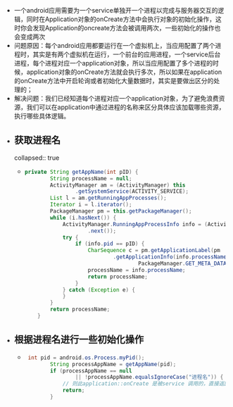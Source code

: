 - 一个android应用需要为一个service单独开一个进程以完成与服务器交互的逻辑，同时在Application对象的onCreate方法中会执行对象的初始化操作，这时你会发现Application的oncreate方法会被调用两次，一些初始化的操作也会变成两次
- 问题原因：每个android应用都要运行在一个虚拟机上，当应用配置了两个进程时，其实是有两个虚拟机在运行，一个前台的应用进程，一个service后台进程，每个进程对应一个application对象，所以当应用配置了多个进程的时候，application对象的onCreate方法就会执行多次，所以如果在application的onCreate方法中开启轮询或者初始化大量数据时，其实是要做出区分的处理的；
- 解决问题：我们已经知道每个进程对应一个application对象，为了避免浪费资源，我们可以在application中通过进程的名称来区分具体应该加载哪些资源，执行哪些具体逻辑。
- ## 获取进程名
  collapsed:: true
	- ```java
	  private String getAppName(int pID) {
	          String processName = null;
	          ActivityManager am = (ActivityManager) this
	                  .getSystemService(ACTIVITY_SERVICE);
	          List l = am.getRunningAppProcesses();
	          Iterator i = l.iterator();
	          PackageManager pm = this.getPackageManager();
	          while (i.hasNext()) {
	              ActivityManager.RunningAppProcessInfo info = (ActivityManager.RunningAppProcessInfo) (i
	                      .next());
	              try {
	                  if (info.pid == pID) {
	                      CharSequence c = pm.getApplicationLabel(pm
	                              .getApplicationInfo(info.processName,
	                                      PackageManager.GET_META_DATA));
	                      processName = info.processName;
	                      return processName;
	                  }
	              } catch (Exception e) {
	              }
	          }
	          return processName;
	      }
	  ```
- ## 根据进程名进行一些初始化操作
	- ```java
	   int pid = android.os.Process.myPid();
	          String processAppName = getAppName(pid);
	          if (processAppName == null
	                  || !processAppName.equalsIgnoreCase("进程名")) {
	              // 则此application::onCreate 是被service 调用的，直接返回
	              return;
	          }
	  ```
